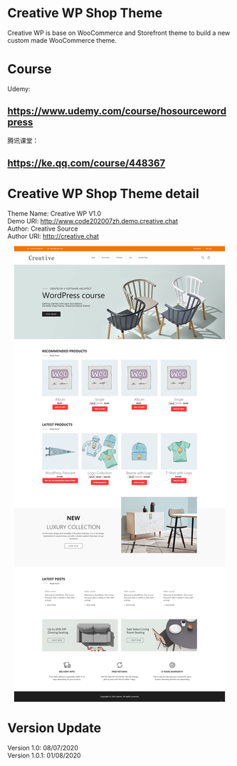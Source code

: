 # Creative WP Shop Theme
Creative WP is base on WooCommerce and Storefront theme to build a new custom made WooCommerce theme.

# Course
Udemy:
<h2><a href="https://www.udemy.com/course/hosourcewordpress/" target="_blank">https://www.udemy.com/course/hosourcewordpress</a></h2>

腾讯课堂：
<h2><a href="https://ke.qq.com/course/448367?tuin=b26eb164" target="_blank">https://ke.qq.com/course/448367</a></h2>

# Creative WP Shop Theme detail
Theme Name:   Creative WP V1.0 <br/>
Demo URI:     http://www.code202007zh.demo.creative.chat <br/>
Author:       Creative Source <br/>
Author URI:   http://creative.chat <br/>

<center><img src="https://raw.githubusercontent.com/creative-chat/Creative-WP-Theme/master/screenshot.png"></center>

# Version Update
Version 1.0: 	08/07/2020<br/>
Version 1.0.1: 	01/08/2020<br/>